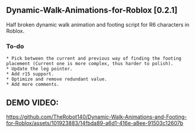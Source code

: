 ## Dynamic-Walk-Animations-for-Roblox [0.2.1]
Half broken dynamic walk animation and footing script for R6 characters in Roblox. 

### To-do
    * Pick between the current and previous way of finding the footing placement (Current one is more complex, thus harder to polish).
    * Update the leg pointer.
    * Add r15 support.
    * Optimize and remove redundant value.
    * Add more comments.

## DEMO VIDEO:

https://github.com/TheRobot140/Dynamic-Walk-Animations-and-Footing-for-Roblox/assets/101923883/14fbda89-a6d1-416e-a8ee-91503c12607b

